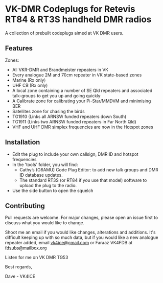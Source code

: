 # VK-DMR Codeplugs for Retevis RT84 & RT3S handheld DMR radios

A collection of prebuilt codeplugs aimed at VK DMR users.

## Features

Zones:

- All VKR-DMR and Brandmeister repeaters in VK
- Every analogue 2M and 70cm repeater in VK state-based zones
- Marine (Rx only)
- UHF CB (Rx only)
- A local zone containing a number of SE Qld repeaters and associated talk-groups to get you up and going quickly
- A Calibrate zone for calibrating your Pi-Star/MMDVM and minimising BER
- Satellites zone for chasing the birds
- TG1910 (Links all ARNSW funded repeaters down South)
- TG1911 (Links two ARNSW funded repeaters in Far North Qld)
- VHF and UHF DMR simplex frequencies are now in the Hotspot zones 

## Installation

- Edit the plug to include your own callsign, DMR ID and hotspot frequencies
- In the 'tools' folder, you will find:
    - Cathy’s (G6AMU) Code Plug Editor: to add new talk groups and DMR ID database updates. 
    - The standard RT3S (or RT84 if you use that model) software to upload the plug to the radio.
- Use the side button to open the squelch

## Contributing
Pull requests are welcome. For major changes, please open an issue first to discuss what you would like to change.

Shoot me an email if you would like changes, alterations and additions. It's difficult keeping up with so much data, but if you would like a new analogue repeater added, email vk4ice@gmail.com or Faraaz VK4FDB at fdsubs@mailbox.org

Listen for me on VK DMR TG53

Best regards,

Dave - VK4ICE
